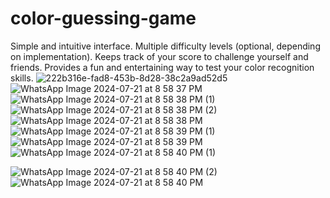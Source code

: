 # color-guessing-game
Simple and intuitive interface.
Multiple difficulty levels (optional, depending on implementation).
Keeps track of your score to challenge yourself and friends.
Provides a fun and entertaining way to test your color recognition skills.
![222b316e-fad8-453b-8d28-38c2a9ad52d5](https://github.com/user-attachments/assets/ad96b349-44e9-44be-9f67-8d40fbad37c6)
![WhatsApp Image 2024-07-21 at 8 58 37 PM](https://github.com/user-attachments/assets/f28ab22a-65dc-47b5-b84c-978b92ac321f)
![WhatsApp Image 2024-07-21 at 8 58 38 PM (1)](https://github.com/user-attachments/assets/2490cb95-505e-49f1-8539-523c79ba78c8)
![WhatsApp Image 2024-07-21 at 8 58 38 PM (2)](https://github.com/user-attachments/assets/731004d5-0197-4b5f-9d48-b4a53728c212)
![WhatsApp Image 2024-07-21 at 8 58 38 PM](https://github.com/user-attachments/assets/d8bb8727-87b0-4b7e-8f10-55d565447870)
![WhatsApp Image 2024-07-21 at 8 58 39 PM (1)](https://github.com/user-attachments/assets/16020a97-9fad-41b4-854c-4a66b8b11e77)
![WhatsApp Image 2024-07-21 at 8 58 39 PM](https://github.com/user-attachments/assets/d8274215-a0fa-46ae-93fa-db7ce90dd5d6)
![WhatsApp Image 2024-07-21 at 8 58 40 PM (1)](https://github.com/user-attachments/assets/c4fa2e9f-1e85-41b5-8d7b-fedb7ef9b9a3)

![WhatsApp Image 2024-07-21 at 8 58 40 PM (2)](https://github.com/user-attachments/assets/b36d6669-6e76-4530-9944-b337f28a5d0f)
![WhatsApp Image 2024-07-21 at 8 58 40 PM](https://github.com/user-attachments/assets/ed4b5c81-782f-4b35-ac9b-e1d7a4f3c718)
